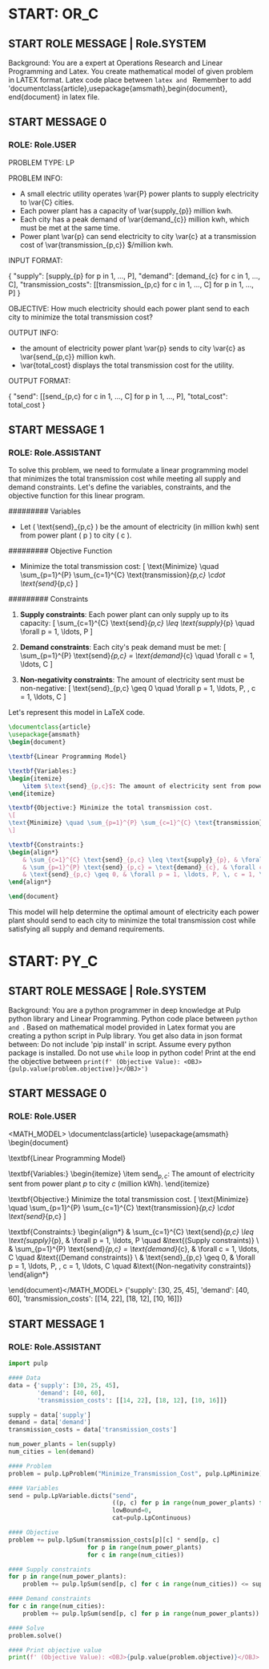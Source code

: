 # START: OR_C 
## START ROLE MESSAGE | Role.SYSTEM 
Background: You are a expert at Operations Research and Linear Programming and Latex. You create mathematical model of given problem in LATEX format. Latex code place between ```latex and ``` Remember to add 'documentclass{article},usepackage{amsmath},begin{document}, end{document} in latex file. 
## START MESSAGE 0 
### ROLE: Role.USER
<DESCRIPTION>
PROBLEM TYPE: LP

PROBLEM INFO:

- A small electric utility operates \var{P} power plants to supply electricity to \var{C} cities.
- Each power plant has a capacity of \var{supply_{p}} million kwh.
- Each city has a peak demand of \var{demand_{c}} million kwh, which must be met at the same time.
- Power plant \var{p} can send electricity to city \var{c} at a transmission cost of \var{transmission_{p,c}} $/million kwh.

INPUT FORMAT: 

{
    "supply": [supply_{p} for p in 1, ..., P],
    "demand": [demand_{c} for c in 1, ..., C],
    "transmission_costs": [[transmission_{p,c} for c in 1, ..., C] for p in 1, ..., P]
}

OBJECTIVE: How much electricity should each power plant send to each city to minimize the total transmission cost?

OUTPUT INFO:

- the amount of electricity power plant \var{p} sends to city \var{c} as \var{send_{p,c}} million kwh.
- \var{total_cost} displays the total transmission cost for the utility.

OUTPUT FORMAT:

{
    "send": [[send_{p,c} for c in 1, ..., C] for p in 1, ..., P],
    "total_cost": total_cost
}

</DESCRIPTION>


## START MESSAGE 1 
### ROLE: Role.ASSISTANT
To solve this problem, we need to formulate a linear programming model that minimizes the total transmission cost while meeting all supply and demand constraints. Let's define the variables, constraints, and the objective function for this linear program.

######### Variables
- Let \( \text{send}_{p,c} \) be the amount of electricity (in million kwh) sent from power plant \( p \) to city \( c \).

######### Objective Function
- Minimize the total transmission cost:
  \[
  \text{Minimize} \quad \sum_{p=1}^{P} \sum_{c=1}^{C} \text{transmission}_{p,c} \cdot \text{send}_{p,c}
  \]

######### Constraints
1. **Supply constraints**: Each power plant can only supply up to its capacity:
   \[
   \sum_{c=1}^{C} \text{send}_{p,c} \leq \text{supply}_{p} \quad \forall p = 1, \ldots, P
   \]

2. **Demand constraints**: Each city's peak demand must be met:
   \[
   \sum_{p=1}^{P} \text{send}_{p,c} = \text{demand}_{c} \quad \forall c = 1, \ldots, C
   \]

3. **Non-negativity constraints**: The amount of electricity sent must be non-negative:
   \[
   \text{send}_{p,c} \geq 0 \quad \forall p = 1, \ldots, P, \, c = 1, \ldots, C
   \]

Let's represent this model in LaTeX code.

```latex
\documentclass{article}
\usepackage{amsmath}
\begin{document}

\textbf{Linear Programming Model}

\textbf{Variables:}
\begin{itemize}
    \item $\text{send}_{p,c}$: The amount of electricity sent from power plant $p$ to city $c$ (million kWh).
\end{itemize}

\textbf{Objective:} Minimize the total transmission cost.
\[
\text{Minimize} \quad \sum_{p=1}^{P} \sum_{c=1}^{C} \text{transmission}_{p,c} \cdot \text{send}_{p,c}
\]

\textbf{Constraints:}
\begin{align*}
    & \sum_{c=1}^{C} \text{send}_{p,c} \leq \text{supply}_{p}, & \forall p = 1, \ldots, P \quad &\text{(Supply constraints)} \\
    & \sum_{p=1}^{P} \text{send}_{p,c} = \text{demand}_{c}, & \forall c = 1, \ldots, C \quad &\text{(Demand constraints)} \\
    & \text{send}_{p,c} \geq 0, & \forall p = 1, \ldots, P, \, c = 1, \ldots, C \quad &\text{(Non-negativity constraints)}
\end{align*}

\end{document}
```

This model will help determine the optimal amount of electricity each power plant should send to each city to minimize the total transmission cost while satisfying all supply and demand requirements.

# START: PY_C 
## START ROLE MESSAGE | Role.SYSTEM 
Background: You are a python programmer in deep knowledge at Pulp python library and Linear Programming. Python code place between ```python and ```. Based on mathematical model provided in Latex format you are creating a python script in Pulp library. You get also data in json format between: <DATA></DATA> Do not include 'pip install' in script. Assume every python package is installed. Do not use `while` loop in python code! Print at the end the objective between <OBJ></OBJ> `print(f' (Objective Value): <OBJ>{pulp.value(problem.objective)}</OBJ>')` 
## START MESSAGE 0 
### ROLE: Role.USER
<MATH_MODEL>
\documentclass{article}
\usepackage{amsmath}
\begin{document}

\textbf{Linear Programming Model}

\textbf{Variables:}
\begin{itemize}
    \item $\text{send}_{p,c}$: The amount of electricity sent from power plant $p$ to city $c$ (million kWh).
\end{itemize}

\textbf{Objective:} Minimize the total transmission cost.
\[
\text{Minimize} \quad \sum_{p=1}^{P} \sum_{c=1}^{C} \text{transmission}_{p,c} \cdot \text{send}_{p,c}
\]

\textbf{Constraints:}
\begin{align*}
    & \sum_{c=1}^{C} \text{send}_{p,c} \leq \text{supply}_{p}, & \forall p = 1, \ldots, P \quad &\text{(Supply constraints)} \\
    & \sum_{p=1}^{P} \text{send}_{p,c} = \text{demand}_{c}, & \forall c = 1, \ldots, C \quad &\text{(Demand constraints)} \\
    & \text{send}_{p,c} \geq 0, & \forall p = 1, \ldots, P, \, c = 1, \ldots, C \quad &\text{(Non-negativity constraints)}
\end{align*}

\end{document}</MATH_MODEL>
<DATA>
{'supply': [30, 25, 45], 'demand': [40, 60], 'transmission_costs': [[14, 22], [18, 12], [10, 16]]}</DATA>


## START MESSAGE 1 
### ROLE: Role.ASSISTANT
```python
import pulp

#### Data
data = {'supply': [30, 25, 45], 
        'demand': [40, 60], 
        'transmission_costs': [[14, 22], [18, 12], [10, 16]]}

supply = data['supply']
demand = data['demand']
transmission_costs = data['transmission_costs']

num_power_plants = len(supply)
num_cities = len(demand)

#### Problem
problem = pulp.LpProblem("Minimize_Transmission_Cost", pulp.LpMinimize)

#### Variables
send = pulp.LpVariable.dicts("send", 
                             ((p, c) for p in range(num_power_plants) for c in range(num_cities)), 
                             lowBound=0, 
                             cat=pulp.LpContinuous)

#### Objective
problem += pulp.lpSum(transmission_costs[p][c] * send[p, c] 
                      for p in range(num_power_plants) 
                      for c in range(num_cities))

#### Supply constraints
for p in range(num_power_plants):
    problem += pulp.lpSum(send[p, c] for c in range(num_cities)) <= supply[p]

#### Demand constraints
for c in range(num_cities):
    problem += pulp.lpSum(send[p, c] for p in range(num_power_plants)) == demand[c]

#### Solve
problem.solve()

#### Print objective value
print(f' (Objective Value): <OBJ>{pulp.value(problem.objective)}</OBJ>')
```

